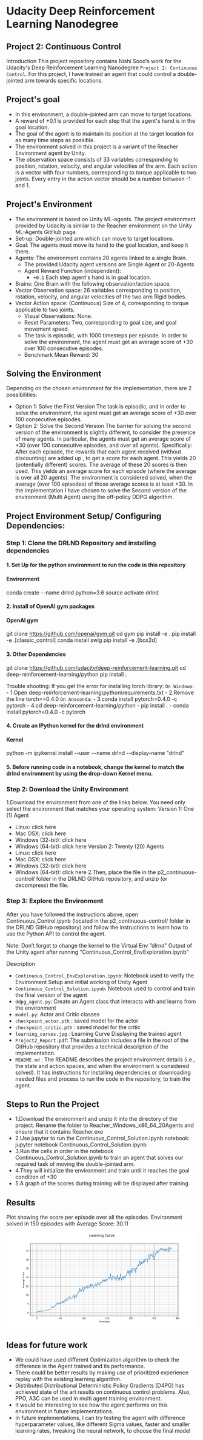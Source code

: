 
# Udacity Deep Reinforcement Learning Nanodegree

## Project 2: Continuous Control
Introduction
This project repository contains Nishi Sood’s work for the Udacity's Deep Reinforcement Learning Nanodegree `Project 2: Continuous Control`. For this project, I have trained an agent that could control a double-jointed arm towards specific locations.


## Project's goal
 - In this environment, a double-jointed arm can move to target locations. 
 - A reward of +0.1 is provided for each step that the agent's hand is in the goal location. 
 - The goal of the agent is to maintain its position at the target location for as many time steps as possible.
 - The environment solved in this project is a variant of the Reacher Environment agent by Unity.
 - The observation space consists of 33 variables corresponding to position, rotation, velocity, and angular velocities of the arm. Each action is a vector with four numbers, corresponding to torque applicable to two joints. Every entry in the action vector should be a number between -1 and 1.
 

## Project's Environment
 - The environment is based on Unity ML-agents. The project environment provided by Udacity is similar to the Reacher environment on the Unity ML-Agents GitHub page.
 - Set-up: Double-jointed arm which can move to target locations.
 - Goal: The agents must move its hand to the goal location, and keep it there.
 - Agents: The environment contains 20 agents linked to a single Brain.
     - The provided Udacity agent versions are Single Agent or 20-Agents
   - Agent Reward Function (independent):
     - `+0.1` Each step agent's hand is in goal location.
 - Brains: One Brain with the following observation/action space.
 - Vector Observation space: 26 variables corresponding to position, rotation, velocity, and angular velocities of the two arm Rigid bodies.
 - Vector Action space: (Continuous) Size of 4, corresponding to torque applicable to two joints.
   - Visual Observations: None.
   - Reset Parameters: Two, corresponding to goal size, and goal movement speed.
   - The task is episodic, with 1000 timesteps per episode. In order to solve the environment, the agent must get an average score of +30 over 100 consecutive episodes.
   - Benchmark Mean Reward: 30

## Solving the Environment
Depending on the chosen environment for the implementation, there are 2 possibilities:
 - Option 1: Solve the First Version
The task is episodic, and in order to solve the environment, the agent must get an average score of +30 over 100 consecutive episodes.
 - Option 2: Solve the Second Version
The barrier for solving the second version of the environment is slightly different, to consider the presence of many agents. In particular, the agents must get an average score of +30 (over 100 consecutive episodes, and over all agents). Specifically:
After each episode, the rewards that each agent received (without discounting) are added up , to get a score for each agent. This yields 20 (potentially different) scores. The average of these 20 scores is then used.
This yields an average score for each episode (where the average is over all 20 agents).
The environment is considered solved, when the average (over 100 episodes) of those average scores is at least +30.
In the implementation I have chosen to solve the Second version of the environment (Multi Agent) using the off-policy DDPG algorithm. 


## Project Environment Setup/ Configuring Dependencies:
### Step 1: Clone the DRLND Repository and installing dependencies
#### 1. Set Up for the  python environment to run the code in this repository
#### Environment
conda create --name drlnd python=3.6
source activate drlnd

#### 2. Install of OpenAI gym packages
#### OpenAI gym
git clone https://github.com/openai/gym.git
cd gym
pip install -e .
pip install -e .[classic_control]
conda install swig
pip install -e .[box2d]

#### 3.  Other Dependencies
git clone https://github.com/udacity/deep-reinforcement-learning.git
cd deep-reinforcement-learning/python
pip install .

Trouble shooting:
If you get the error for installing torch library:
`On Windows`:
    - 1.Open deep-reinforcement-learning\python\requirements.txt
    - 2.Remove the line torch==0.4.0
`On Anaconda`:
    - 3.conda install pytorch=0.4.0 -c pytorch
    - 4.cd deep-reinforcement-learning/python
        - pip install .
        - conda install pytorch=0.4.0 -c pytorch

#### 4. Create an IPython kernel for the drlnd environment
#### Kernel
python -m ipykernel install --user --name drlnd --display-name "drlnd"
#### 5. Before running code in a notebook, change the kernel to match the drlnd environment by using the drop-down Kernel menu.

### Step 2: Download the Unity Environment
1.Download the environment from one of the links below. You need only select the environment that matches your operating system:
Version 1: One (1) Agent
 - Linux: click here
 - Mac OSX: click here
 - Windows (32-bit): click here
 - Windows (64-bit): click here
Version 2: Twenty (20) Agents
 - Linux: click here
 - Mac OSX: click here
 - Windows (32-bit): click here
 - Windows (64-bit): click here
2.Then, place the file in the p2_continuous-control/  folder in the DRLND GitHub repository, and unzip (or decompress) the file.

### Step 3: Explore the Environment

After you have followed the instructions above, open Continuous_Control.ipynb (located in the p2_continuous-control/  folder in the DRLND GitHub repository) and follow the instructions to learn how to use the Python API to control the agent.
 
Note: Don’t forget to change the kernel to the Virtual Env ”dlrnd”
Output of the Unity agent after running “Continuous_Control_EnvExploration.ipynb”
 
Description
 - `Continuous_Control_EnvExploration.ipynb`:  Notebook used to verify the Environment Setup and initial working of Unity Agent
 - `Continuous_Control_Solution.ipynb`: Notebook used to control and train the final version of the agent
 - `ddpg_agent.py`: Create an Agent class that interacts with and learns from the environment
 - `model.py`: Actor and Critic classes
 - `checkpoint_actor.pth` : saved model for the actor
 - `checkpoint_critic.pth` : saved model for the critic
 - `learning_curves.jpg` : Learning Curve Displaying the trained agent
 - `Project2_Report.pdf`: The submission includes a file in the root of the GitHub repository that provides a technical description of the implementation.
 - `README.md` : The README describes the project environment details (i.e., the state and action spaces, and when the environment is considered solved). It has instructions for installing dependencies or downloading needed files and process to run the code in the repository, to train the agent.
 

 ## Steps to Run the Project
 - 1.Download the environment and unzip it into the directory of the project. Rename the folder to Reacher_Windows_x86_64_20Agents and ensure that it contains Reacher.exe
 - 2.Use jupyter to run the Continuous_Control_Solution.ipynb notebook: jupyter notebook Continuous_Control_Solution.ipynb
 - 3.Run the cells in order in the notebook Continuous_Control_Solution.ipynb to train an agent that solves our required task of moving the double-jointed arm.
 - 4.They will initialize the environment and train until it reaches the goal condition of +30
 - 5.A graph of the scores during training will be displayed after training.
 

## Results
Plot showing the score per episode over all the episodes.
Environment solved in 150 episodes with Average Score: 30.11

![learning_curves](learning_curves.jpg)

## Ideas for future work
- We could have used different Optimization algorithm to check the difference in the Agent trained and its performance.
- There could be better results by making use of prioritized experience replay with the existing learning algorithm.
- Distributed Distributional Deterministic Policy Gradients (D4PG) has achieved state of the art results on continuous control problems. Also, PPO, A3C can be used in multi agent training environment.
- It would be interesting to see how the agent performs on this environment in future implementations.
- In future implementations,  I can try testing the agent with difference hyperparameter values, like different Sigma values, faster and smaller learning rates, tweaking the neural network, to choose the final model

